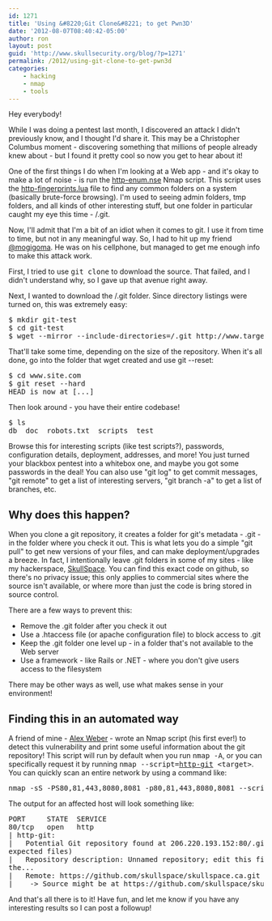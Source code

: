 ```yaml
---
id: 1271
title: 'Using &#8220;Git Clone&#8221; to get Pwn3D'
date: '2012-08-07T08:40:42-05:00'
author: ron
layout: post
guid: 'http://www.skullsecurity.org/blog/?p=1271'
permalink: /2012/using-git-clone-to-get-pwn3d
categories:
    - hacking
    - nmap
    - tools
---
```


Hey everybody!

While I was doing a pentest last month, I discovered an attack I didn't previously know, and I thought I'd share it. This may be a Christopher Columbus moment - discovering something that millions of people already knew about - but I found it pretty cool so now you get to hear about it!

One of the first things I do when I'm looking at a Web app - and it's okay to make a lot of noise - is run the <a href="http://www.nmap.org/svn/scripts/http-enum.nse">http-enum.nse</a> Nmap script. This script uses the <a href='http://nmap.org/svn/nselib/data/http-fingerprints.lua'>http-fingerprints.lua</a> file to find any common folders on a system (basically brute-force browsing). I'm used to seeing admin folders, tmp folders, and all kinds of other interesting stuff, but one folder in particular caught my eye this time - /.git.
<!--more-->
Now, I'll admit that I'm a bit of an idiot when it comes to git. I use it from time to time, but not in any meaningful way. So, I had to hit up my friend <a href='http://www.twitter.com/mogigoma'>@mogigoma</a>. He was on his cellphone, but managed to get me enough info to make this attack work.

First, I tried to use <tt>git clone</tt> to download the source. That failed, and I didn't understand why, so I gave up that avenue right away.

Next, I wanted to download the /.git folder. Since directory listings were turned on, this was extremely easy:
<pre>$ mkdir git-test
$ cd git-test
$ wget --mirror --include-directories=/.git http://www.target.com/.git
</pre>

That'll take some time, depending on the size of the repository. When it's all done, go into the folder that wget created and use git --reset:
<pre>$ cd www.site.com
$ git reset --hard
HEAD is now at [...]</pre>

Then look around - you have their entire codebase!
<pre>$ ls
db  doc  robots.txt  scripts  test
</pre>

Browse this for interesting scripts (like test scripts?), passwords, configuration details, deployment, addresses, and more! You just turned your blackbox pentest into a whitebox one, and maybe you got some passwords in the deal! You can also use "git log" to get commit messages, "git remote" to get a list of interesting servers, "git branch -a" to get a list of branches, etc.
  
<h2>Why does this happen?</h2> 
When you clone a git repository, it creates a folder for git's metadata - .git - in the folder where you check it out. This is what lets you do a simple "git pull" to get new versions of your files, and can make deployment/upgrades a breeze. In fact, I intentionally leave .git folders in some of my sites - like my hackerspace, <a href='http://skullspace.ca/.git/'>SkullSpace</a>. You can find this exact code on github, so there's no privacy issue; this only applies to commercial sites where the source isn't available, or where more than just the code is bring stored in source control.

There are a few ways to prevent this:
<ul>
  <li>Remove the .git folder after you check it out</li>
  <li>Use a .htaccess file (or apache configuration file) to block access to .git</li>
  <li>Keep the .git folder one level up - in a folder that's not available to the Web server</li>
  <li>Use a framework - like Rails or .NET - where you don't give users access to the filesystem</li>
</ul>

There may be other ways as well, use what makes sense in your environment!

<h2>Finding this in an automated way</h2>
A friend of mine - <a href='https://www.twitter.com/AlexWebr'>Alex Weber</a> - wrote an Nmap script (his first ever!) to detect this vulnerability and print some useful information about the git repository! This script will run by default when you run <tt>nmap -A</tt>, or you can specifically request it by running <tt>nmap --script=<a href="http://www.nmap.org/svn/scripts/http-git.nse">http-git</a> &lt;target&gt;</tt>. You can quickly scan an entire network by using a command like:

<pre>nmap -sS -PS80,81,443,8080,8081 -p80,81,443,8080,8081 --script=http-git &lt;target&gt;</pre>

The output for an affected host will look something like:
<pre>
PORT     STATE  SERVICE
80/tcp   open   http
| http-git: 
|   Potential Git repository found at 206.220.193.152:80/.git/ (found 5 of 6
expected files)
|   Repository description: Unnamed repository; edit this file 'description' to name 
the...
|   Remote: https://github.com/skullspace/skullspace.ca.git
|_   -> Source might be at https://github.com/skullspace/skullspace.ca
</pre>

And that's all there is to it! Have fun, and let me know if you have any interesting results so I can post a followup!
